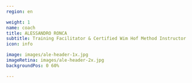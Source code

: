 ```yaml
---
region: en

weight: 1
name: coach
title: ALESSANDRO RONCA
subtitle: Training Facilitator & Certified Wim Hof Method Instructor
icon: info

image: images/ale-header-1x.jpg
imageRetina: images/ale-header-2x.jpg
backgroundPos: 0 60%

---
```

<!-- 1-on-1 -->
<!-- Alessandro Ronca -->
<!-- Certified Wim&nbsp;Hof Method&nbsp;Instructor<span class="db">&amp;&nbsp;1&#8209;on&#8209;1 Training&nbsp;Facilitator</span> -->

<!-- style="background-image: no-repeat center 66%;" -->
